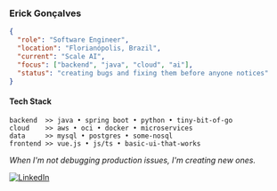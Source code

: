 ### Erick Gonçalves

```json
{
  "role": "Software Engineer",
  "location": "Florianópolis, Brazil",
  "current": "Scale AI",
  "focus": ["backend", "java", "cloud", "ai"],
  "status": "creating bugs and fixing them before anyone notices"
}
```

#### Tech Stack

```
backend  >> java • spring boot • python • tiny-bit-of-go
cloud    >> aws • oci • docker • microservices
data     >> mysql • postgres • some-nosql
frontend >> vue.js • js/ts • basic-ui-that-works
```

*When I'm not debugging production issues, I'm creating new ones.*

<a href="https://www.linkedin.com/in/erickgnclvs">
  <img src="https://img.shields.io/badge/-LinkedIn-%230077B5?style=for-the-badge&logo=linkedin&logoColor=white" alt="LinkedIn">
</a>
